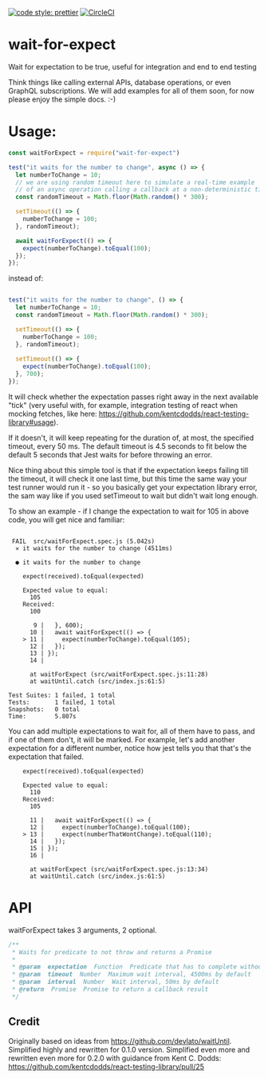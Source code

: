 [![code style: prettier](https://img.shields.io/badge/code_style-prettier-ff69b4.svg?style=flat-square)](https://github.com/prettier/prettier)
[![CircleCI](https://circleci.com/gh/TheBrainFamily/wait-for-expect.svg?style=shield)](https://circleci.com/gh/TheBrainFamily/wait-for-expect)

# wait-for-expect
Wait for expectation to be true, useful for integration and end to end testing

Think things like calling external APIs, database operations, or even GraphQL subscriptions. 
We will add examples for all of them soon, for now please enjoy the simple docs. :-)

# Usage:

```javascript
const waitForExpect = require("wait-for-expect")

test("it waits for the number to change", async () => {
  let numberToChange = 10;
  // we are using random timeout here to simulate a real-time example
  // of an async operation calling a callback at a non-deterministic time
  const randomTimeout = Math.floor(Math.random() * 300);

  setTimeout(() => {
    numberToChange = 100;
  }, randomTimeout);

  await waitForExpect(() => {
    expect(numberToChange).toEqual(100);
  });
});
```

instead of:

```javascript

test("it waits for the number to change", () => {
  let numberToChange = 10;
  const randomTimeout = Math.floor(Math.random() * 300);

  setTimeout(() => {
    numberToChange = 100;
  }, randomTimeout);
  
  setTimeout(() => {
    expect(numberToChange).toEqual(100);
  }, 700);
});
```

It will check whether the expectation passes right away in the next available "tick" (very useful with, for example, integration testing of react when mocking fetches, like here: https://github.com/kentcdodds/react-testing-library#usage).

If it doesn't, it will keep repeating for the duration of, at most, the specified timeout, every 50 ms. The default timeout is 4.5 seconds to fit below the default 5 seconds that Jest waits for before throwing an error. 

Nice thing about this simple tool is that if the expectation keeps failing till the timeout, it will check it one last time, but this time the same way your test runner would run it - so you basically get your expectation library error, the sam way like if you used setTimeout to wait but didn't wait long enough.

To show an example - if I change the expectation to wait for 105 in above code, you will get nice and familiar:

```

 FAIL  src/waitForExpect.spec.js (5.042s)
  ✕ it waits for the number to change (4511ms)

  ● it waits for the number to change

    expect(received).toEqual(expected)
    
    Expected value to equal:
      105
    Received:
      100

       9 |   }, 600);
      10 |   await waitForExpect(() => {
    > 11 |     expect(numberToChange).toEqual(105);
      12 |   });
      13 | });
      14 | 
      
      at waitForExpect (src/waitForExpect.spec.js:11:28)
      at waitUntil.catch (src/index.js:61:5)

Test Suites: 1 failed, 1 total
Tests:       1 failed, 1 total
Snapshots:   0 total
Time:        5.807s
```

You can add multiple expectations to wait for, all of them have to pass, and if one of them don't, it will be marked.
For example, let's add another expectation for a different number, notice how jest tells you that that's the expectation that failed.

```
    expect(received).toEqual(expected)
    
    Expected value to equal:
      110
    Received:
      105

      11 |   await waitForExpect(() => {
      12 |     expect(numberToChange).toEqual(100);
    > 13 |     expect(numberThatWontChange).toEqual(110);
      14 |   });
      15 | });
      16 | 
      
      at waitForExpect (src/waitForExpect.spec.js:13:34)
      at waitUntil.catch (src/index.js:61:5)
```


# API
waitForExpect takes 3 arguments, 2 optional.

```javascript
/**
 * Waits for predicate to not throw and returns a Promise
 *
 * @param  expectation  Function  Predicate that has to complete without throwing
 * @param  timeout  Number  Maximum wait interval, 4500ms by default
 * @param  interval  Number  Wait interval, 50ms by default
 * @return  Promise  Promise to return a callback result
 */
```

## Credit
Originally based on ideas from https://github.com/devlato/waitUntil.
Simplified highly and rewritten for 0.1.0 version.
Simplified even more and rewritten even more for 0.2.0 with guidance from Kent C. Dodds: https://github.com/kentcdodds/react-testing-library/pull/25